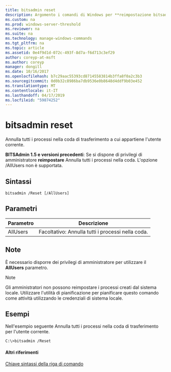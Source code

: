 ```yaml
---
title: bitsadmin reset
description: Argomento i comandi di Windows per **reimpostazione bitsadmin** -Annulla tutti i processi nella coda di trasferimento a cui appartiene l'utente corrente.
ms.custom: na
ms.prod: windows-server-threshold
ms.reviewer: na
ms.suite: na
ms.technology: manage-windows-commands
ms.tgt_pltfrm: na
ms.topic: article
ms.assetid: 0e4f9d1d-072c-493f-8d7a-f6d713c3ef29
author: coreyp-at-msft
ms.author: coreyp
manager: dongill
ms.date: 10/16/2017
ms.openlocfilehash: b7c29aac55393cd87145583814b3ffa8f0a2c3b3
ms.sourcegitcommit: 0d0b32c8986ba7db9536e0b8648d4ddf9b03e452
ms.translationtype: MT
ms.contentlocale: it-IT
ms.lasthandoff: 04/17/2019
ms.locfileid: "59874252"
---
```

# <a name="bitsadmin-reset"></a>bitsadmin reset

Annulla tutti i processi nella coda di trasferimento a cui appartiene l'utente corrente.

**BITSAdmin 1.5 e versioni precedenti**: Se si dispone di privilegi di amministratore **reimpostare** Annulla tutti i processi nella coda. L'opzione /AllUsers non è supportata.

## <a name="syntax"></a>Sintassi

```
bitsadmin /Reset [/AllUsers]
```

## <a name="parameters"></a>Parametri

|Parametro|Descrizione|
|---------|-----------|
|AllUsers|Facoltativo: Annulla tutti i processi nella coda.|

## <a name="remarks"></a>Note

È necessario disporre dei privilegi di amministratore per utilizzare il **AllUsers** parametro.

> [!NOTE]
> Gli amministratori non possono reimpostare i processi creati dal sistema locale. Utilizzare l'utilità di pianificazione per pianificare questo comando come attività utilizzando le credenziali di sistema locale.

## <a name="BKMK_examples"></a>Esempi

Nell'esempio seguente Annulla tutti i processi nella coda di trasferimento per l'utente corrente.
```
C:\>bitsadmin /Reset
```

#### <a name="additional-references"></a>Altri riferimenti

[Chiave sintassi della riga di comando](command-line-syntax-key.md)